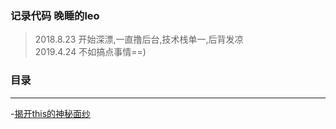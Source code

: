 ### 记录代码 晚睡的leo

>2018.8.23 开始深漂,一直撸后台,技术栈单一,后背发凉<br/>
>2019.4.24 不如搞点事情==)<br/>

### 目录
---
-[揭开this的神秘面纱](https://github.com/evatxu/blog/issues/2)
